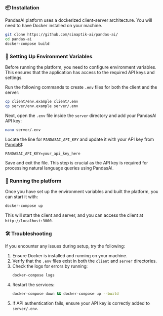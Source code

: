### 📦 Installation

PandasAI platform uses a dockerized client-server architecture. You will need to have Docker installed on your machine.

```bash
git clone https://github.com/sinaptik-ai/pandas-ai/
cd pandas-ai
docker-compose build
```

### 🔧 Setting Up Environment Variables

Before running the platform, you need to configure environment variables. This ensures that the application has access to the required API keys and settings.

Run the following commands to create `.env` files for both the client and the server:

```bash
cp client/env.example client/.env
cp server/env.example server/.env
```

Next, open the `.env` file inside the `server` directory and add your PandasAI API key:

```bash
nano server/.env
```

Locate the line for `PANDASAI_API_KEY` and update it with your API key from [PandaBI](https://pandabi.ai):

```plaintext
PANDASAI_API_KEY=your_api_key_here
```

Save and exit the file. This step is crucial as the API key is required for processing natural language queries using PandasAI.

### 🚀 Running the platform

Once you have set up the environment variables and built the platform, you can start it with:

```bash
docker-compose up
```

This will start the client and server, and you can access the client at `http://localhost:3000`.

### 🛠 Troubleshooting

If you encounter any issues during setup, try the following:

1. Ensure Docker is installed and running on your machine.
2. Verify that the `.env` files exist in both the `client` and `server` directories.
3. Check the logs for errors by running:
   ```bash
   docker-compose logs
   ```
4. Restart the services:
   ```bash
   docker-compose down && docker-compose up --build
   ```
5. If API authentication fails, ensure your API key is correctly added to `server/.env`.
